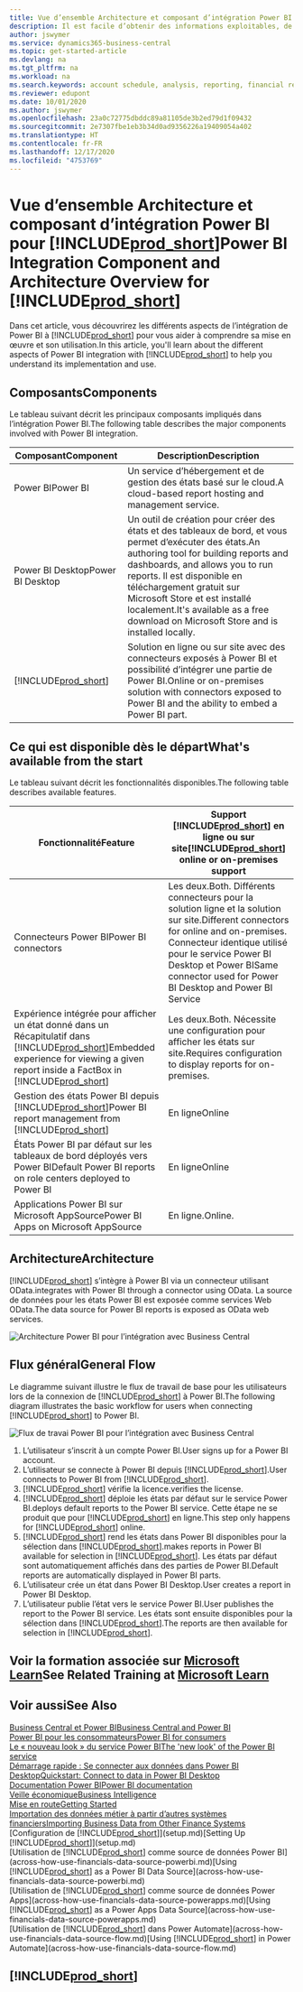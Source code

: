 ```yaml
---
title: Vue d’ensemble Architecture et composant d’intégration Power BI pour Business Central| Microsoft Docs
description: Il est facile d’obtenir des informations exploitables, de la veille économique et des KPI de vos applications Business Central pour Power BI.
author: jswymer
ms.service: dynamics365-business-central
ms.topic: get-started-article
ms.devlang: na
ms.tgt_pltfrm: na
ms.workload: na
ms.search.keywords: account schedule, analysis, reporting, financial report, business intelligence, KPI
ms.reviewer: edupont
ms.date: 10/01/2020
ms.author: jswymer
ms.openlocfilehash: 23a0c72775dbddc89a81105de3b2ed79d1f09432
ms.sourcegitcommit: 2e7307fbe1eb3b34d0ad9356226a19409054a402
ms.translationtype: HT
ms.contentlocale: fr-FR
ms.lasthandoff: 12/17/2020
ms.locfileid: "4753769"
---
```

# <a name="power-bi-integration-component-and-architecture-overview-for-prod_short"></a><span data-ttu-id="ce119-103">Vue d’ensemble Architecture et composant d’intégration Power BI pour [!INCLUDE[prod_short](includes/prod_short.md)]</span><span class="sxs-lookup"><span data-stu-id="ce119-103">Power BI Integration Component and Architecture Overview for [!INCLUDE[prod_short](includes/prod_short.md)]</span></span>

<span data-ttu-id="ce119-104">Dans cet article, vous découvrirez les différents aspects de l’intégration de Power BI à [!INCLUDE[prod_short](includes/prod_short.md)] pour vous aider à comprendre sa mise en œuvre et son utilisation.</span><span class="sxs-lookup"><span data-stu-id="ce119-104">In this article, you'll learn about the different aspects of Power BI integration with [!INCLUDE[prod_short](includes/prod_short.md)] to help you understand its implementation and use.</span></span>

## <a name="components"></a><span data-ttu-id="ce119-105">Composants</span><span class="sxs-lookup"><span data-stu-id="ce119-105">Components</span></span>

<span data-ttu-id="ce119-106">Le tableau suivant décrit les principaux composants impliqués dans l’intégration Power BI.</span><span class="sxs-lookup"><span data-stu-id="ce119-106">The following table describes the major components involved with Power BI integration.</span></span>

|<span data-ttu-id="ce119-107">Composant</span><span class="sxs-lookup"><span data-stu-id="ce119-107">Component</span></span>|<span data-ttu-id="ce119-108">Description</span><span class="sxs-lookup"><span data-stu-id="ce119-108">Description</span></span>|
|---------|-----------|
|<span data-ttu-id="ce119-109">Power BI</span><span class="sxs-lookup"><span data-stu-id="ce119-109">Power BI</span></span>|<span data-ttu-id="ce119-110">Un service d’hébergement et de gestion des états basé sur le cloud.</span><span class="sxs-lookup"><span data-stu-id="ce119-110">A cloud-based report hosting and management service.</span></span>|
|<span data-ttu-id="ce119-111">Power BI Desktop</span><span class="sxs-lookup"><span data-stu-id="ce119-111">Power BI Desktop</span></span>|<span data-ttu-id="ce119-112">Un outil de création pour créer des états et des tableaux de bord, et vous permet d’exécuter des états.</span><span class="sxs-lookup"><span data-stu-id="ce119-112">An authoring tool for building reports and dashboards, and allows you to run reports.</span></span> <span data-ttu-id="ce119-113">Il est disponible en téléchargement gratuit sur Microsoft Store et est installé localement.</span><span class="sxs-lookup"><span data-stu-id="ce119-113">It's available as a free download on Microsoft Store and is installed locally.</span></span>|
|[!INCLUDE[prod_short](includes/prod_short.md)]|<span data-ttu-id="ce119-114">Solution en ligne ou sur site avec des connecteurs exposés à Power BI et possibilité d’intégrer une partie de Power BI.</span><span class="sxs-lookup"><span data-stu-id="ce119-114">Online or on-premises solution with connectors exposed to Power BI and the ability to embed a Power BI part.</span></span>|

## <a name="whats-available-from-the-start"></a><span data-ttu-id="ce119-115">Ce qui est disponible dès le départ</span><span class="sxs-lookup"><span data-stu-id="ce119-115">What's available from the start</span></span>

<span data-ttu-id="ce119-116">Le tableau suivant décrit les fonctionnalités disponibles.</span><span class="sxs-lookup"><span data-stu-id="ce119-116">The following table describes available features.</span></span>

|<span data-ttu-id="ce119-117">Fonctionnalité</span><span class="sxs-lookup"><span data-stu-id="ce119-117">Feature</span></span>|<span data-ttu-id="ce119-118">Support [!INCLUDE[prod_short](includes/prod_short.md)] en ligne ou sur site</span><span class="sxs-lookup"><span data-stu-id="ce119-118">[!INCLUDE[prod_short](includes/prod_short.md)] online or on-premises support</span></span>|
|-------|---------------------|
|<span data-ttu-id="ce119-119">Connecteurs Power BI</span><span class="sxs-lookup"><span data-stu-id="ce119-119">Power BI connectors</span></span>|<span data-ttu-id="ce119-120">Les deux.</span><span class="sxs-lookup"><span data-stu-id="ce119-120">Both.</span></span> <span data-ttu-id="ce119-121">Différents connecteurs pour la solution ligne et la solution sur site.</span><span class="sxs-lookup"><span data-stu-id="ce119-121">Different connectors for online and on-premises.</span></span> <span data-ttu-id="ce119-122">Connecteur identique utilisé pour le service Power BI Desktop et Power BI</span><span class="sxs-lookup"><span data-stu-id="ce119-122">Same connector used for Power BI Desktop and Power BI Service</span></span> |
|<span data-ttu-id="ce119-123">Expérience intégrée pour afficher un état donné dans un Récapitulatif dans [!INCLUDE[prod_short](includes/prod_short.md)]</span><span class="sxs-lookup"><span data-stu-id="ce119-123">Embedded experience for viewing a given report inside a FactBox in [!INCLUDE[prod_short](includes/prod_short.md)]</span></span>|<span data-ttu-id="ce119-124">Les deux.</span><span class="sxs-lookup"><span data-stu-id="ce119-124">Both.</span></span> <span data-ttu-id="ce119-125">Nécessite une configuration pour afficher les états sur site.</span><span class="sxs-lookup"><span data-stu-id="ce119-125">Requires configuration to display reports for on-premises.</span></span>|
|<span data-ttu-id="ce119-126">Gestion des états Power BI depuis [!INCLUDE[prod_short](includes/prod_short.md)]</span><span class="sxs-lookup"><span data-stu-id="ce119-126">Power BI report management from [!INCLUDE[prod_short](includes/prod_short.md)]</span></span>|<span data-ttu-id="ce119-127">En ligne</span><span class="sxs-lookup"><span data-stu-id="ce119-127">Online</span></span>|
|<span data-ttu-id="ce119-128">États Power BI par défaut sur les tableaux de bord déployés vers Power BI</span><span class="sxs-lookup"><span data-stu-id="ce119-128">Default Power BI reports on role centers deployed to Power BI</span></span>|<span data-ttu-id="ce119-129">En ligne</span><span class="sxs-lookup"><span data-stu-id="ce119-129">Online</span></span>|
|<span data-ttu-id="ce119-130">Applications Power BI sur Microsoft AppSource</span><span class="sxs-lookup"><span data-stu-id="ce119-130">Power BI Apps on Microsoft AppSource</span></span>|<span data-ttu-id="ce119-131">En ligne.</span><span class="sxs-lookup"><span data-stu-id="ce119-131">Online.</span></span>|

## <a name="architecture"></a><span data-ttu-id="ce119-132">Architecture</span><span class="sxs-lookup"><span data-stu-id="ce119-132">Architecture</span></span>

[!INCLUDE[prod_short](includes/prod_short.md)] <span data-ttu-id="ce119-133">s’intègre à Power BI via un connecteur utilisant OData.</span><span class="sxs-lookup"><span data-stu-id="ce119-133">integrates with Power BI through a connector using OData.</span></span> <span data-ttu-id="ce119-134">La source de données pour les états Power BI est exposée comme services Web OData.</span><span class="sxs-lookup"><span data-stu-id="ce119-134">The data source for Power BI reports is exposed as OData web services.</span></span>

![Architecture Power BI pour l’intégration avec Business Central](./media/power-bi-architecture.png)

## <a name="general-flow"></a><span data-ttu-id="ce119-136">Flux général</span><span class="sxs-lookup"><span data-stu-id="ce119-136">General Flow</span></span>

<span data-ttu-id="ce119-137">Le diagramme suivant illustre le flux de travail de base pour les utilisateurs lors de la connexion de [!INCLUDE[prod_short](includes/prod_short.md)] à Power BI.</span><span class="sxs-lookup"><span data-stu-id="ce119-137">The following diagram illustrates the basic workflow for users when connecting [!INCLUDE[prod_short](includes/prod_short.md)] to Power BI.</span></span>

![Flux de travai Power BI pour l’intégration avec Business Central](./media/power-bi-flow.png)

1. <span data-ttu-id="ce119-139">L’utilisateur s’inscrit à un compte Power BI.</span><span class="sxs-lookup"><span data-stu-id="ce119-139">User signs up for a Power BI account.</span></span>
2. <span data-ttu-id="ce119-140">L’utilisateur se connecte à Power BI depuis [!INCLUDE[prod_short](includes/prod_short.md)].</span><span class="sxs-lookup"><span data-stu-id="ce119-140">User connects to Power BI from [!INCLUDE[prod_short](includes/prod_short.md)].</span></span>
3. [!INCLUDE[prod_short](includes/prod_short.md)] <span data-ttu-id="ce119-141">vérifie la licence.</span><span class="sxs-lookup"><span data-stu-id="ce119-141">verifies the license.</span></span>
4. [!INCLUDE[prod_short](includes/prod_short.md)] <span data-ttu-id="ce119-142">déploie les états par défaut sur le service Power BI.</span><span class="sxs-lookup"><span data-stu-id="ce119-142">deploys default reports to the Power BI service.</span></span> <span data-ttu-id="ce119-143">Cette étape ne se produit que pour [!INCLUDE[prod_short](includes/prod_short.md)] en ligne.</span><span class="sxs-lookup"><span data-stu-id="ce119-143">This step only happens for [!INCLUDE[prod_short](includes/prod_short.md)] online.</span></span>
5. [!INCLUDE[prod_short](includes/prod_short.md)] <span data-ttu-id="ce119-144">rend les états dans Power BI disponibles pour la sélection dans [!INCLUDE[prod_short](includes/prod_short.md)].</span><span class="sxs-lookup"><span data-stu-id="ce119-144">makes reports in Power BI available for selection in [!INCLUDE[prod_short](includes/prod_short.md)].</span></span> <span data-ttu-id="ce119-145">Les états par défaut sont automatiquement affichés dans des parties de Power BI.</span><span class="sxs-lookup"><span data-stu-id="ce119-145">Default reports are automatically displayed in Power BI parts.</span></span>
6. <span data-ttu-id="ce119-146">L’utilisateur crée un état dans Power BI Desktop.</span><span class="sxs-lookup"><span data-stu-id="ce119-146">User creates a report in Power BI Desktop.</span></span>
7. <span data-ttu-id="ce119-147">L’utilisateur publie l’état vers le service Power BI.</span><span class="sxs-lookup"><span data-stu-id="ce119-147">User publishes the report to the Power BI service.</span></span> <span data-ttu-id="ce119-148">Les états sont ensuite disponibles pour la sélection dans [!INCLUDE[prod_short](includes/prod_short.md)].</span><span class="sxs-lookup"><span data-stu-id="ce119-148">The reports are then available for selection in [!INCLUDE[prod_short](includes/prod_short.md)].</span></span>

## <a name="see-related-training-at-microsoft-learn"></a><span data-ttu-id="ce119-149">Voir la formation associée sur [Microsoft Learn](/learn/modules/configure-powerbi-excel-dynamics-365-business-central/index)</span><span class="sxs-lookup"><span data-stu-id="ce119-149">See Related Training at [Microsoft Learn](/learn/modules/configure-powerbi-excel-dynamics-365-business-central/index)</span></span>

## <a name="see-also"></a><span data-ttu-id="ce119-150">Voir aussi</span><span class="sxs-lookup"><span data-stu-id="ce119-150">See Also</span></span>

[<span data-ttu-id="ce119-151">Business Central et Power BI</span><span class="sxs-lookup"><span data-stu-id="ce119-151">Business Central and Power BI</span></span>](admin-powerbi.md)  
[<span data-ttu-id="ce119-152">Power BI pour les consommateurs</span><span class="sxs-lookup"><span data-stu-id="ce119-152">Power BI for consumers</span></span>](/power-bi/consumer/end-user-consumer)  
[<span data-ttu-id="ce119-153">Le « nouveau look » du service Power BI</span><span class="sxs-lookup"><span data-stu-id="ce119-153">The 'new look' of the Power BI service</span></span>](/power-bi/service-new-look)  
[<span data-ttu-id="ce119-154">Démarrage rapide : Se connecter aux données dans Power BI Desktop</span><span class="sxs-lookup"><span data-stu-id="ce119-154">Quickstart: Connect to data in Power BI Desktop</span></span>](/power-bi/desktop-quickstart-connect-to-data)  
[<span data-ttu-id="ce119-155">Documentation Power BI</span><span class="sxs-lookup"><span data-stu-id="ce119-155">Power BI documentation</span></span>](/power-bi/)  
[<span data-ttu-id="ce119-156">Veille économique</span><span class="sxs-lookup"><span data-stu-id="ce119-156">Business Intelligence</span></span>](bi.md)  
[<span data-ttu-id="ce119-157">Mise en route</span><span class="sxs-lookup"><span data-stu-id="ce119-157">Getting Started</span></span>](product-get-started.md)  
[<span data-ttu-id="ce119-158">Importation des données métier à partir d’autres systèmes financiers</span><span class="sxs-lookup"><span data-stu-id="ce119-158">Importing Business Data from Other Finance Systems</span></span>](across-import-data-configuration-packages.md)  
<span data-ttu-id="ce119-159">[Configuration de [!INCLUDE[prod_short](includes/prod_short.md)]](setup.md)</span><span class="sxs-lookup"><span data-stu-id="ce119-159">[Setting Up [!INCLUDE[prod_short](includes/prod_short.md)]](setup.md)</span></span>  
<span data-ttu-id="ce119-160">[Utilisation de [!INCLUDE[prod_short](includes/prod_short.md)] comme source de données Power BI](across-how-use-financials-data-source-powerbi.md)</span><span class="sxs-lookup"><span data-stu-id="ce119-160">[Using [!INCLUDE[prod_short](includes/prod_short.md)] as a Power BI Data Source](across-how-use-financials-data-source-powerbi.md)</span></span>  
<span data-ttu-id="ce119-161">[Utilisation de [!INCLUDE[prod_short](includes/prod_short.md)] comme source de données Power Apps](across-how-use-financials-data-source-powerapps.md)</span><span class="sxs-lookup"><span data-stu-id="ce119-161">[Using [!INCLUDE[prod_short](includes/prod_short.md)] as a Power Apps Data Source](across-how-use-financials-data-source-powerapps.md)</span></span>  
<span data-ttu-id="ce119-162">[Utilisation de [!INCLUDE[prod_short](includes/prod_short.md)] dans Power Automate](across-how-use-financials-data-source-flow.md)</span><span class="sxs-lookup"><span data-stu-id="ce119-162">[Using [!INCLUDE[prod_short](includes/prod_short.md)] in Power Automate](across-how-use-financials-data-source-flow.md)</span></span>  

## [!INCLUDE[prod_short](includes/free_trial_md.md)]  
